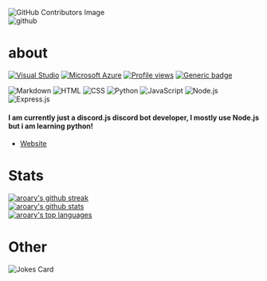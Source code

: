 ![GitHub Contributors Image](https://contrib.rocks/image?repo=aroary/aroary) <br>
![github](https://camo.githubusercontent.com/70a9fdda3ecdbeda1a5a90bc185b2a301121422bb2280316a7ffb64d2e47b738/68747470733a2f2f696d672e736869656c64732e696f2f62616467652f6769746875622d3243324333303f7374796c653d666c61742d737175617265266c6f676f3d676974687562266c6f676f436f6c6f723d7768697465266c6162656c436f6c6f723d313831373137)
# about
[![Visual Studio](https://img.shields.io/badge/--6C33AF?logo=visual%20studio)](https://visualstudio.microsoft.com/)
[![Microsoft Azure](https://img.shields.io/badge/Microsoft_Azure-0089D6?style=1&logo=microsoft-azure&logoColor=white)](https://azure.microsoft.com/en-us/)
[![Profile views](https://gpvc.arturio.dev/aroary)](https://github.com/aroary)
[![Generic badge](https://img.shields.io/badge/status-student-white.svg)](https://github.com/aroary)
<!-- Languages -->
<!-- [![Generic badge](https://img.shields.io/badge/<SUBJECT>-<STATUS>-<COLOR>.svg)](https://shields.io/) -->
<!-- ![Awesome Badges](https://img.shields.io/badge/language-JavaScript-yellow.svg)
![Awesome Badges](https://img.shields.io/badge/language-Python-blue.svg)
![Awesome Badges](https://img.shields.io/badge/language-HTML-red.svg)
![Awesome Badges](https://img.shields.io/badge/language-CSS-cyan.svg) -->
![Markdown](https://img.shields.io/badge/Markdown-000000?style=1&logo=markdown&logoColor=white)
![HTML](https://img.shields.io/badge/HTML5-E34F26?style=1&logo=html5&logoColor=white)
![CSS](https://img.shields.io/badge/CSS3-1572B6?style=1&logo=css3&logoColor=white)
![Python](https://img.shields.io/badge/Python-14354C?style=1&logo=python&logoColor=white)
![JavaScript](https://img.shields.io/badge/JavaScript-F7DF1E?style=1&logo=javascript&logoColor=black)
![Node.js](https://img.shields.io/badge/Node.js-43853D?style=1&logo=node.js&logoColor=white)
![Express.js](https://img.shields.io/badge/Express.js-404D59?style=1)
<!-- [![Awesome Badges](https://img.shields.io/badge/language-markdown-darkblue.svg)](https://github.com/Naereen/badges) -->
<!-- [![Awesome Badges](https://img.shields.io/badge/language-sql-pink.svg)](https://github.com/Naereen/badges) -->
<!-- [![Awesome Badges](https://img.shields.io/badge/language-php-purple.svg)](https://github.com/Naereen/badges) -->
#### I am currently just a discord.js discord bot developer, I mostly use Node.js but i am learning python!
* [Website](https://aroary.github.io/home/home.html)
# Stats
[![aroary's github streak](https://github-readme-streak-stats.herokuapp.com/?user=aroary&theme=blue-green)](https://github.com/aroary/aroary) <br>
[![aroary's github stats](https://github-readme-stats.vercel.app/api?username=aroary&theme=blue-green)](https://github.com/aroary/aroary) <br>
[![aroary's top languages](https://github-readme-stats.vercel.app/api/top-langs/?username=aroary&theme=blue-green)](https://github.com/aroary/aroary)
# Other
![Jokes Card](https://readme-jokes.vercel.app/api)
